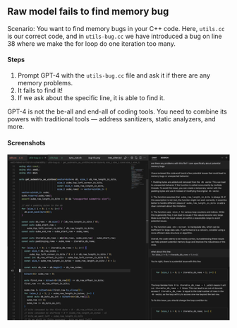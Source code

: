 ## Raw model fails to find memory bug

Scenario: You want to find memory bugs in your C++ code. Here, `utils.cc` is our correct code, and in `utils-bug.cc` we have introduced a bug on line 38 where we make the for loop do one iteration too many.

#### Steps

1. Prompt GPT-4 with the `utils-bug.cc` file and ask it if there are any memory problems.
2. It fails to find it!
3. If we ask about the specific line, it is able to find it.

GPT-4 is not the be-all and end-all of coding tools. You need to combine its powers with traditional tools — address sanitizers, static analyzers, and more.

#### Screenshots

![](memory-bug.png)